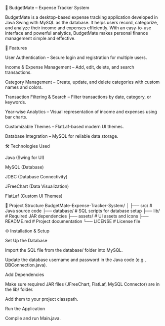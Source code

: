 💸 BudgetMate – Expense Tracker System

BudgetMate is a desktop-based expense tracking application developed in Java Swing with MySQL as the database.
It helps users record, categorize, and analyze their income and expenses efficiently.
With an easy-to-use interface and powerful analytics, BudgetMate makes personal finance management simple and effective.

🚀 Features

User Authentication – Secure login and registration for multiple users.

Income & Expense Management – Add, edit, delete, and search transactions.

Category Management – Create, update, and delete categories with custom names and colors.

Transaction Filtering & Search – Filter transactions by date, category, or keywords.

Year-wise Analytics – Visual representation of income and expenses using bar charts.

Customizable Themes – FlatLaf-based modern UI themes.

Database Integration – MySQL for reliable data storage.

🛠️ Technologies Used

Java (Swing for UI)

MySQL (Database)

JDBC (Database Connectivity)

JFreeChart (Data Visualization)

FlatLaf (Custom UI Themes)

📂 Project Structure
BudgetMate-Expense-Tracker-System/
│
├── src/                  # Java source code
├── database/             # SQL scripts for database setup
├── lib/                  # Required JAR dependencies
├── assets/               # UI assets and icons
├── README.md              # Project documentation
└── LICENSE                # License file


⚙️ Installation & Setup

Set Up the Database

Import the SQL file from the database/ folder into MySQL.

Update the database username and password in the Java code (e.g., DBConnection.java).

Add Dependencies

Make sure required JAR files (JFreeChart, FlatLaf, MySQL Connector) are in the lib/ folder.

Add them to your project classpath.

Run the Application

Compile and run Main.java.

